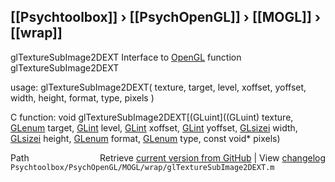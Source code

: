 ## [[Psychtoolbox]] &#8250; [[PsychOpenGL]] &#8250; [[MOGL]] &#8250; [[wrap]]

glTextureSubImage2DEXT  Interface to [OpenGL](OpenGL) function glTextureSubImage2DEXT  
  
usage:  glTextureSubImage2DEXT( texture, target, level, xoffset, yoffset, width, height, format, type, pixels )  
  
C function:  void glTextureSubImage2DEXT[(GLuint]((GLuint) texture, [GLenum](GLenum) target, [GLint](GLint) level, [GLint](GLint) xoffset, [GLint](GLint) yoffset, [GLsizei](GLsizei) width, [GLsizei](GLsizei) height, [GLenum](GLenum) format, [GLenum](GLenum) type, const void\* pixels)  




<div class="code_header" style="text-align:right;">
  <span style="float:left;">Path&nbsp;&nbsp;</span> <span class="counter">Retrieve <a href=
  "https://raw.github.com/Psychtoolbox-3/Psychtoolbox-3/beta/Psychtoolbox/PsychOpenGL/MOGL/wrap/glTextureSubImage2DEXT.m">current version from GitHub</a> | View <a href=
  "https://github.com/Psychtoolbox-3/Psychtoolbox-3/commits/beta/Psychtoolbox/PsychOpenGL/MOGL/wrap/glTextureSubImage2DEXT.m">changelog</a></span>
</div>
<div class="code">
  <code>Psychtoolbox/PsychOpenGL/MOGL/wrap/glTextureSubImage2DEXT.m</code>
</div>

